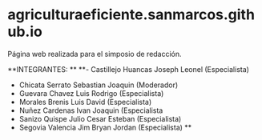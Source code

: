 # agriculturaeficiente.sanmarcos.github.io
Página web realizada para el simposio de redacción.

**INTEGRANTES: **
**- Castillejo Huancas Joseph Leonel (Especialista)
- Chicata Serrato Sebastian Joaquin (Moderador)
- Guevara Chavez Luis Rodrigo (Especialista)
- Morales Brenis Luis David (Especialista)
- Nuñez Cardenas Ivan Joaquin (Especialista
- Sanizo Quispe Julio Cesar Esteban (Especialista)
- Segovia Valencia Jim Bryan Jordan (Especialista)
**  
